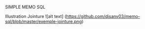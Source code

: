 SIMPLE MEMO SQL

Illustration Jointure
![alt text] (https://github.com/disanv03/memo-sql/blob/master/exemple-jointure.png)

